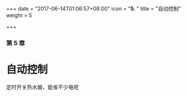 +++
date = "2017-06-14T01:06:57+08:00"
icon = "<b>5. </b>"
title = "自动控制"
weight = 5

+++

### 第 5 章

# 自动控制

定时开关热水器，能省不少电呢
